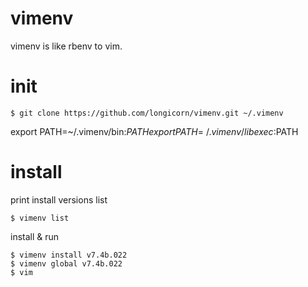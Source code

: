 # vimenv
vimenv is like rbenv to vim.

# init
```
$ git clone https://github.com/longicorn/vimenv.git ~/.vimenv
```

export PATH=~/.vimenv/bin:$PATH
export PATH=~/.vimenv/libexec:$PATH

# install
print install versions list
```
$ vimenv list
```

install & run
```
$ vimenv install v7.4b.022
$ vimenv global v7.4b.022
$ vim
```
